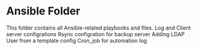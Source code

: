# Ansible Folder
This folder contains all Ansible-related playbooks and files.
Log and Client server configrations
Rsync configration for backup server
Adding LDAP User from a template config
Cron_job for automation log
